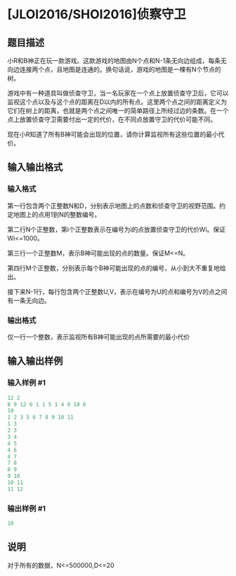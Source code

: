 # [JLOI2016/SHOI2016]侦察守卫

## 题目描述

小R和B神正在玩一款游戏。这款游戏的地图由N个点和N-1条无向边组成，每条无向边连接两个点，且地图是连通的。换句话说，游戏的地图是一棵有N个节点的树。

游戏中有一种道具叫做侦查守卫，当一名玩家在一个点上放置侦查守卫后，它可以监视这个点以及与这个点的距离在D以内的所有点。这里两个点之间的距离定义为它们在树上的距离，也就是两个点之间唯一的简单路径上所经过边的条数。在一个点上放置侦查守卫需要付出一定的代价，在不同点放置守卫的代价可能不同。

现在小R知道了所有B神可能会出现的位置，请你计算监视所有这些位置的最小代价。

## 输入输出格式

### 输入格式

第一行包含两个正整数N和D，分别表示地图上的点数和侦查守卫的视野范围。约定地图上的点用1到N的整数编号。

第二行N个正整数，第i个正整数表示在编号为i的点放置侦查守卫的代价Wi。保证Wi<=1000。

第三行一个正整数M，表示B神可能出现的点的数量。保证M<=N。

第四行M个正整数，分别表示每个B神可能出现的点的编号，从小到大不重复地给出。

接下来N-1行，每行包含两个正整数U,V，表示在编号为U的点和编号为V的点之间有一条无向边。

### 输出格式

仅一行一个整数，表示监视所有B神可能出现的点所需要的最小代价

## 输入输出样例

### 输入样例 #1

```cpp
12 2
8 9 12 6 1 1 5 1 4 8 10 6
10
1 2 3 5 6 7 8 9 10 11
1 3
2 3
3 4
4 5
4 6
4 7
7 8
8 9
9 10
10 11
11 12
```


### 输出样例 #1

```cpp
10
```


## 说明

对于所有的数据，N<=500000,D<=20

